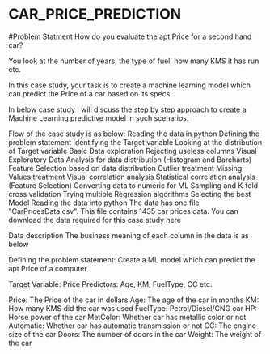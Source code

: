 # CAR_PRICE_PREDICTION

#Problem Statment
How do you evaluate the apt Price for a second hand car?

You look at the number of years, the type of fuel, how many KMS it has run etc.

In this case study, your task is to create a machine learning model which can predict the Price of a car based on its specs.

In below case study I will discuss the step by step approach to create a Machine Learning predictive model in such scenarios.

Flow of the case study is as below:
Reading the data in python
Defining the problem statement
Identifying the Target variable
Looking at the distribution of Target variable
Basic Data exploration
Rejecting useless columns
Visual Exploratory Data Analysis for data distribution (Histogram and Barcharts)
Feature Selection based on data distribution
Outlier treatment
Missing Values treatment
Visual correlation analysis
Statistical correlation analysis (Feature Selection)
Converting data to numeric for ML
Sampling and K-fold cross validation
Trying multiple Regression algorithms
Selecting the best Model
Reading the data into python
The data has one file "CarPricesData.csv". This file contains 1435 car prices data.
You can download the data required for this case study here

Data description
The business meaning of each column in the data is as below

Defining the problem statement:
Create a ML model which can predict the apt Price of a computer

Target Variable: Price
Predictors: Age, KM, FuelType, CC etc.

Price: The Price of the car in dollars
Age: The age of the car in months
KM: How many KMS did the car was used
FuelType: Petrol/Diesel/CNG car
HP: Horse power of the car
MetColor: Whether car has metallic color or not
Automatic: Whether car has automatic transmission or not
CC: The engine size of the car
Doors: The number of doors in the car
Weight: The weight of the car
